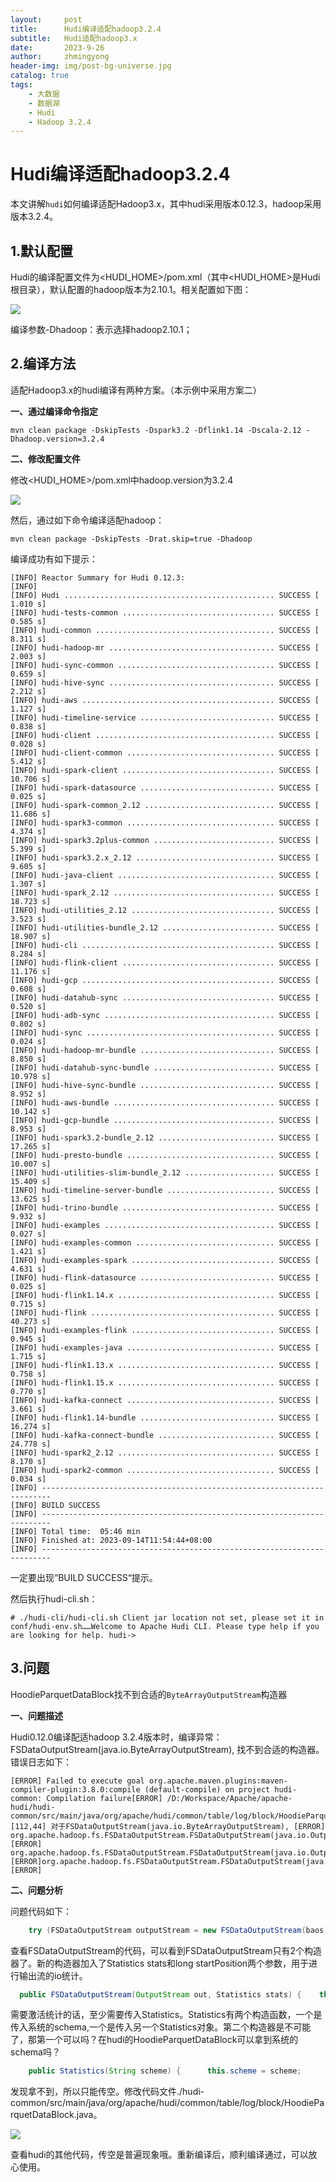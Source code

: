 ```yaml
---
layout:     post
title:      Hudi编译适配hadoop3.2.4
subtitle:   Hudi适配hadoop3.x
date:       2023-9-26
author:     zhmingyong
header-img: img/post-bg-universe.jpg
catalog: true
tags:
    - 大数据
    - 数据湖
    - Hudi
    - Hadoop 3.2.4
---
```



# Hudi编译适配hadoop3.2.4


本文讲解`hudi`如何编译适配Hadoop3.x，其中hudi采用版本0.12.3，hadoop采用版本3.2.4。

## 1.默认配置

Hudi的编译配置文件为<HUDI\_HOME>/pom.xml（其中<HUDI\_HOME>是Hudi根目录），默认配置的hadoop版本为2.10.1。相关配置如下图：

![](https://zhmingyong.github.io/img/hudi-hadoop3.x_1.png)

编译参数-Dhadoop：表示选择hadoop2.10.1；

## 2.编译方法

适配Hadoop3.x的hudi编译有两种方案。（本示例中采用方案二）

**一、通过编译命令指定**

```shell
mvn clean package -DskipTests -Dspark3.2 -Dflink1.14 -Dscala-2.12 -Dhadoop.version=3.2.4
```

**二、修改配置文件**

修改<HUDI\_HOME>/pom.xml中hadoop.version为3.2.4

![](https://zhmingyong.github.io/img/hudi-hadoop3.x_2.png)

然后，通过如下命令编译适配hadoop：

```shell
mvn clean package -DskipTests -Drat.skip=true -Dhadoop
```

编译成功有如下提示：

```shell
[INFO] Reactor Summary for Hudi 0.12.3:
[INFO] 
[INFO] Hudi ............................................... SUCCESS [  1.010 s]
[INFO] hudi-tests-common .................................. SUCCESS [  0.585 s]
[INFO] hudi-common ........................................ SUCCESS [  8.311 s]
[INFO] hudi-hadoop-mr ..................................... SUCCESS [  2.003 s]
[INFO] hudi-sync-common ................................... SUCCESS [  0.659 s]
[INFO] hudi-hive-sync ..................................... SUCCESS [  2.212 s]
[INFO] hudi-aws ........................................... SUCCESS [  1.127 s]
[INFO] hudi-timeline-service .............................. SUCCESS [  0.838 s]
[INFO] hudi-client ........................................ SUCCESS [  0.028 s]
[INFO] hudi-client-common ................................. SUCCESS [  5.412 s]
[INFO] hudi-spark-client .................................. SUCCESS [ 10.706 s]
[INFO] hudi-spark-datasource .............................. SUCCESS [  0.025 s]
[INFO] hudi-spark-common_2.12 ............................. SUCCESS [ 11.686 s]
[INFO] hudi-spark3-common ................................. SUCCESS [  4.374 s]
[INFO] hudi-spark3.2plus-common ........................... SUCCESS [  5.399 s]
[INFO] hudi-spark3.2.x_2.12 ............................... SUCCESS [  9.605 s]
[INFO] hudi-java-client ................................... SUCCESS [  1.307 s]
[INFO] hudi-spark_2.12 .................................... SUCCESS [ 18.723 s]
[INFO] hudi-utilities_2.12 ................................ SUCCESS [  3.523 s]
[INFO] hudi-utilities-bundle_2.12 ......................... SUCCESS [ 18.907 s]
[INFO] hudi-cli ........................................... SUCCESS [  8.284 s]
[INFO] hudi-flink-client .................................. SUCCESS [ 11.176 s]
[INFO] hudi-gcp ........................................... SUCCESS [  0.608 s]
[INFO] hudi-datahub-sync .................................. SUCCESS [  0.520 s]
[INFO] hudi-adb-sync ...................................... SUCCESS [  0.802 s]
[INFO] hudi-sync .......................................... SUCCESS [  0.024 s]
[INFO] hudi-hadoop-mr-bundle .............................. SUCCESS [  8.850 s]
[INFO] hudi-datahub-sync-bundle ........................... SUCCESS [ 10.978 s]
[INFO] hudi-hive-sync-bundle .............................. SUCCESS [  8.952 s]
[INFO] hudi-aws-bundle .................................... SUCCESS [ 10.142 s]
[INFO] hudi-gcp-bundle .................................... SUCCESS [  8.953 s]
[INFO] hudi-spark3.2-bundle_2.12 .......................... SUCCESS [ 17.265 s]
[INFO] hudi-presto-bundle ................................. SUCCESS [ 10.007 s]
[INFO] hudi-utilities-slim-bundle_2.12 .................... SUCCESS [ 15.409 s]
[INFO] hudi-timeline-server-bundle ........................ SUCCESS [ 13.625 s]
[INFO] hudi-trino-bundle .................................. SUCCESS [  9.932 s]
[INFO] hudi-examples ...................................... SUCCESS [  0.027 s]
[INFO] hudi-examples-common ............................... SUCCESS [  1.421 s]
[INFO] hudi-examples-spark ................................ SUCCESS [  4.631 s]
[INFO] hudi-flink-datasource .............................. SUCCESS [  0.025 s]
[INFO] hudi-flink1.14.x ................................... SUCCESS [  0.715 s]
[INFO] hudi-flink ......................................... SUCCESS [ 40.273 s]
[INFO] hudi-examples-flink ................................ SUCCESS [  0.945 s]
[INFO] hudi-examples-java ................................. SUCCESS [  1.715 s]
[INFO] hudi-flink1.13.x ................................... SUCCESS [  0.758 s]
[INFO] hudi-flink1.15.x ................................... SUCCESS [  0.770 s]
[INFO] hudi-kafka-connect ................................. SUCCESS [  3.661 s]
[INFO] hudi-flink1.14-bundle .............................. SUCCESS [ 16.274 s]
[INFO] hudi-kafka-connect-bundle .......................... SUCCESS [ 24.778 s]
[INFO] hudi-spark2_2.12 ................................... SUCCESS [  8.170 s]
[INFO] hudi-spark2-common ................................. SUCCESS [  0.034 s]
[INFO] ------------------------------------------------------------------------
[INFO] BUILD SUCCESS
[INFO] ------------------------------------------------------------------------
[INFO] Total time:  05:46 min
[INFO] Finished at: 2023-09-14T11:54:44+08:00
[INFO] ------------------------------------------------------------------------
```

一定要出现“BUILD SUCCESS“提示。

然后执行hudi-cli.sh：

```shell
# ./hudi-cli/hudi-cli.sh Client jar location not set, please set it in conf/hudi-env.sh……Welcome to Apache Hudi CLI. Please type help if you are looking for help. hudi->
```

## 3.问题

HoodieParquetDataBlock找不到合适的`ByteArrayOutputStream`构造器

**一、问题描述**

Hudi0.12.0编译配适hadoop 3.2.4版本时，编译异常：FSDataOutputStream(java.io.ByteArrayOutputStream), 找不到合适的构造器。错误日志如下：

```shell
[ERROR] Failed to execute goal org.apache.maven.plugins:maven-compiler-plugin:3.8.0:compile (default-compile) on project hudi-common: Compilation failure[ERROR] /D:/Workspace/Apache/apache-hudi/hudi-common/src/main/java/org/apache/hudi/common/table/log/block/HoodieParquetDataBlock.java:[112,44] 对于FSDataOutputStream(java.io.ByteArrayOutputStream), [ERROR] org.apache.hadoop.fs.FSDataOutputStream.FSDataOutputStream(java.io.OutputStream,org.apache.hadoop.fs.FileSystem.Statistics)[ERROR] org.apache.hadoop.fs.FSDataOutputStream.FSDataOutputStream(java.io.OutputStream,org.apache.hadoop.fs.FileSystem.Statistics,long)[ERROR]org.apache.hadoop.fs.FSDataOutputStream.FSDataOutputStream(java.io.OutputStream,org.apache.hadoop.fs.FileSystem.Statistics,long)[ERROR]
```

**二、问题分析**

​问题代码如下：

```java
    try (FSDataOutputStream outputStream = new FSDataOutputStream(baos)) {      try (HoodieParquetStreamWriter<IndexedRecord> parquetWriter = new HoodieParquetStreamWriter<>(outputStream, avroParquetConfig)) {        for (IndexedRecord record : records) {          String recordKey = getRecordKey(record).orElse(null);          parquetWriter.writeAvro(recordKey, record);        }        outputStream.flush();      }    }
```

查看FSDataOutputStream的代码，可以看到FSDataOutputStream只有2个构造器了。新的构造器加入了Statistics stats和long startPosition两个参数，用于进行输出流的io统计。

```java
  public FSDataOutputStream(OutputStream out, Statistics stats) {    this(out, stats, 0L);  }   public FSDataOutputStream(OutputStream out, Statistics stats, long startPosition) {    super(new FSDataOutputStream.PositionCache(out, stats, startPosition));    this.wrappedStream = out;  }
```

需要激活统计的话，至少需要传入Statistics。Statistics有两个构造函数，一个是传入系统的schema,一个是传入另一个Statistics对象。第二个构造器是不可能了，那第一个可以吗？在hudi的HoodieParquetDataBlock可以拿到系统的schema吗？

```java
    public Statistics(String scheme) {      this.scheme = scheme;      this.rootData = new FileSystem.Statistics.StatisticsData();      this.threadData = new ThreadLocal();      this.allData = new HashSet();    }     public Statistics(FileSystem.Statistics other) {      this.scheme = other.scheme;      this.rootData = new FileSystem.Statistics.StatisticsData();      other.visitAll(new FileSystem.Statistics.StatisticsAggregator<Void>() {        public void accept(FileSystem.Statistics.StatisticsData data) {          Statistics.this.rootData.add(data);        }         public Void aggregate() {          return null;        }      });      this.threadData = new ThreadLocal();      this.allData = new HashSet();    }
```

发现拿不到，所以只能传空。修改代码文件./hudi-common/src/main/java/org/apache/hudi/common/table/log/block/HoodieParquetDataBlock.java。

![](https://zhmingyong.github.io/img/hudi-hadoop3.x_3.png)

查看hudi的其他代码，传空是普遍现象哦。重新编译后，顺利编译通过，可以放心使用。